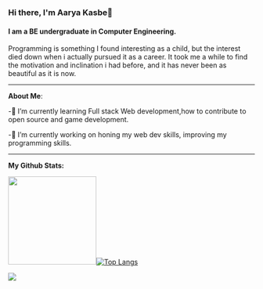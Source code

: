 ### Hi there, I'm Aarya Kasbe👋


#### I am a BE undergraduate in Computer Engineering.

Programming is something I found interesting as a child, but the interest died down when i actually pursued it as a career.  It took me a while to find the motivation and inclination i had before, and it has never been as beautiful as it is now.

---

**About Me**:

-🌱 I’m currently learning Full stack Web development,how to contribute to open source and game development.

 -🔭 I’m currently working on honing my web dev skills, improving my programming skills.

 ---
 
 **My Github Stats:**
 
<img height="180em" src="https://github-readme-stats.vercel.app/api?username=SolarCat05&show_icons=true&hide_border=true&&count_private=true&include_all_commits=true" />[![Top Langs](https://github-readme-stats.vercel.app/api/top-langs/?username=SolarCat05&layout=compact)](https://github.com/SolarCat05/github-readme-stats)  
<!--
**SolarCat05/SolarCat05** is a ✨ _special_ ✨ repository because its `README.md` (this file) appears on your GitHub profile.

Here are some ideas to get you started:

- 🔭 I’m currently working on ...
- 🌱 I’m currently learning ...
- 👯 I’m looking to collaborate on ...
- 🤔 I’m looking for help with ...
- 💬 Ask me about ...
- 📫 How to reach me: ...
- 😄 Pronouns: ...
- ⚡ Fun fact: ...
-->

![](https://komarev.com/ghpvc/?username=SolarCat05)
